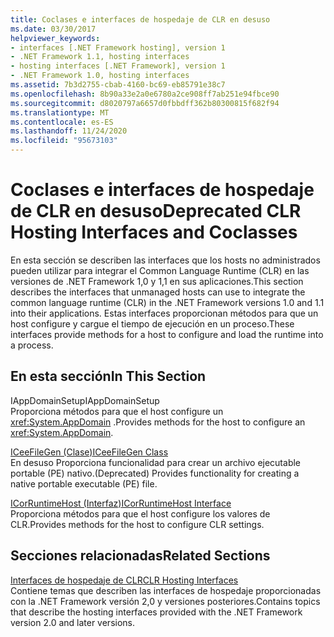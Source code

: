 ```yaml
---
title: Coclases e interfaces de hospedaje de CLR en desuso
ms.date: 03/30/2017
helpviewer_keywords:
- interfaces [.NET Framework hosting], version 1
- .NET Framework 1.1, hosting interfaces
- hosting interfaces [.NET Framework], version 1
- .NET Framework 1.0, hosting interfaces
ms.assetid: 7b3d2755-cbab-4160-bc69-eb85791e38c7
ms.openlocfilehash: 8b90a33e2a0e6780a2ce908ff7ab251e94fbce90
ms.sourcegitcommit: d8020797a6657d0fbbdff362b80300815f682f94
ms.translationtype: MT
ms.contentlocale: es-ES
ms.lasthandoff: 11/24/2020
ms.locfileid: "95673103"
---
```

# <a name="deprecated-clr-hosting-interfaces-and-coclasses"></a><span data-ttu-id="bd2b0-102">Coclases e interfaces de hospedaje de CLR en desuso</span><span class="sxs-lookup"><span data-stu-id="bd2b0-102">Deprecated CLR Hosting Interfaces and Coclasses</span></span>

<span data-ttu-id="bd2b0-103">En esta sección se describen las interfaces que los hosts no administrados pueden utilizar para integrar el Common Language Runtime (CLR) en las versiones de .NET Framework 1,0 y 1,1 en sus aplicaciones.</span><span class="sxs-lookup"><span data-stu-id="bd2b0-103">This section describes the interfaces that unmanaged hosts can use to integrate the common language runtime (CLR) in the .NET Framework versions 1.0 and 1.1 into their applications.</span></span> <span data-ttu-id="bd2b0-104">Estas interfaces proporcionan métodos para que un host configure y cargue el tiempo de ejecución en un proceso.</span><span class="sxs-lookup"><span data-stu-id="bd2b0-104">These interfaces provide methods for a host to configure and load the runtime into a process.</span></span>  
  
## <a name="in-this-section"></a><span data-ttu-id="bd2b0-105">En esta sección</span><span class="sxs-lookup"><span data-stu-id="bd2b0-105">In This Section</span></span>  

 <span data-ttu-id="bd2b0-106">IAppDomainSetup</span><span class="sxs-lookup"><span data-stu-id="bd2b0-106">IAppDomainSetup</span></span>  
 <span data-ttu-id="bd2b0-107">Proporciona métodos para que el host configure un <xref:System.AppDomain> .</span><span class="sxs-lookup"><span data-stu-id="bd2b0-107">Provides methods for the host to configure an <xref:System.AppDomain>.</span></span>  
  
 [<span data-ttu-id="bd2b0-108">ICeeFileGen (Clase)</span><span class="sxs-lookup"><span data-stu-id="bd2b0-108">ICeeFileGen Class</span></span>](iceefilegen-class.md)  
 <span data-ttu-id="bd2b0-109">En desuso Proporciona funcionalidad para crear un archivo ejecutable portable (PE) nativo.</span><span class="sxs-lookup"><span data-stu-id="bd2b0-109">(Deprecated) Provides functionality for creating a native portable executable (PE) file.</span></span>  
  
 [<span data-ttu-id="bd2b0-110">ICorRuntimeHost (Interfaz)</span><span class="sxs-lookup"><span data-stu-id="bd2b0-110">ICorRuntimeHost Interface</span></span>](icorruntimehost-interface.md)  
 <span data-ttu-id="bd2b0-111">Proporciona métodos para que el host configure los valores de CLR.</span><span class="sxs-lookup"><span data-stu-id="bd2b0-111">Provides methods for the host to configure CLR settings.</span></span>  
  
## <a name="related-sections"></a><span data-ttu-id="bd2b0-112">Secciones relacionadas</span><span class="sxs-lookup"><span data-stu-id="bd2b0-112">Related Sections</span></span>  

 [<span data-ttu-id="bd2b0-113">Interfaces de hospedaje de CLR</span><span class="sxs-lookup"><span data-stu-id="bd2b0-113">CLR Hosting Interfaces</span></span>](clr-hosting-interfaces.md)  
 <span data-ttu-id="bd2b0-114">Contiene temas que describen las interfaces de hospedaje proporcionadas con la .NET Framework versión 2,0 y versiones posteriores.</span><span class="sxs-lookup"><span data-stu-id="bd2b0-114">Contains topics that describe the hosting interfaces provided with the .NET Framework version 2.0 and later versions.</span></span>
